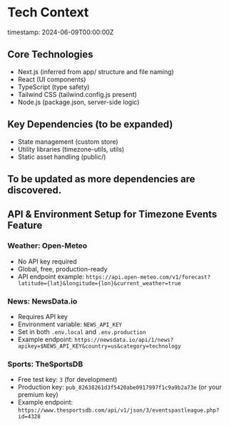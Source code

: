 # Tech Context

timestamp: 2024-06-09T00:00:00Z

## Core Technologies
- Next.js (inferred from app/ structure and file naming)
- React (UI components)
- TypeScript (type safety)
- Tailwind CSS (tailwind.config.js present)
- Node.js (package.json, server-side logic)

## Key Dependencies (to be expanded)
- State management (custom store)
- Utility libraries (timezone-utils, utils)
- Static asset handling (public/)

## To be updated as more dependencies are discovered.

## API & Environment Setup for Timezone Events Feature

### Weather: Open-Meteo
- No API key required
- Global, free, production-ready
- API endpoint example:
  `https://api.open-meteo.com/v1/forecast?latitude={lat}&longitude={lon}&current_weather=true`

### News: NewsData.io
- Requires API key
- Environment variable: `NEWS_API_KEY`
- Set in both `.env.local` and `.env.production`
- Example endpoint:
  `https://newsdata.io/api/1/news?apikey=$NEWS_API_KEY&country=us&category=technology`

### Sports: TheSportsDB
- Free test key: `3` (for development)
- Production key: `pub_82638261d3f5420abe0917997f1c9a9b2a73e` (or your premium key)
- Example endpoint:
  `https://www.thesportsdb.com/api/v1/json/3/eventspastleague.php?id=4328` 
